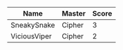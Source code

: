 |     Name     | Master | Score |
|--------------|--------|-------|
| SneakySnake  | Cipher | 3     |
| ViciousViper | Cipher | 2     |
